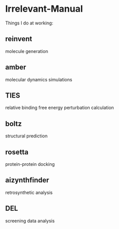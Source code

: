 # Irrelevant-Manual  

Things I do at working:  

## reinvent  
molecule generation

## amber  
molecular dynamics simulations

## TIES
relative binding free energy perturbation calculation

## boltz  
structural prediction

## rosetta  
protein-protein docking

## aizynthfinder  
retrosynthetic analysis

## DEL  
screening data analysis
